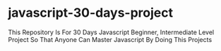 # javascript-30-days-project
This Repository Is For 30 Days Javascript Beginner, Intermediate Level Project So That Anyone Can Master  Javascript By Doing This Projects
